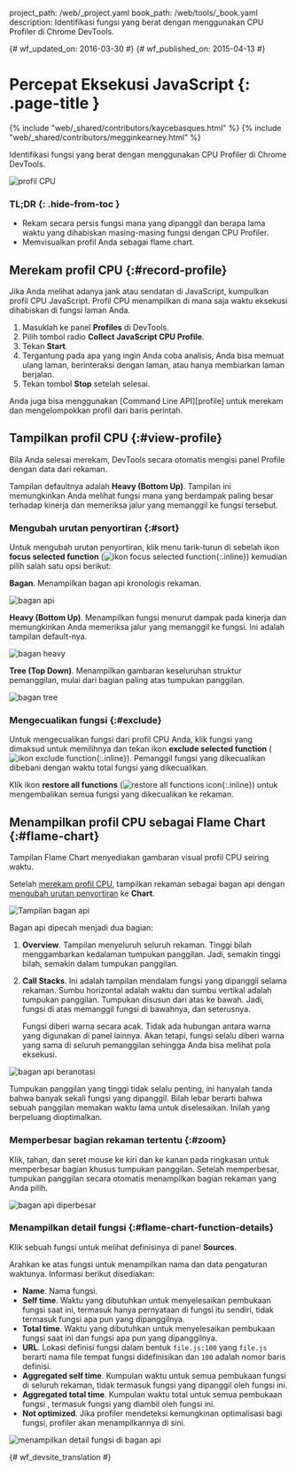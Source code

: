 project_path: /web/_project.yaml
book_path: /web/tools/_book.yaml
description: Identifikasi fungsi yang berat dengan menggunakan CPU Profiler di Chrome DevTools.

{# wf_updated_on: 2016-03-30 #}
{# wf_published_on: 2015-04-13 #}

# Percepat Eksekusi JavaScript {: .page-title }

{% include "web/_shared/contributors/kaycebasques.html" %}
{% include "web/_shared/contributors/megginkearney.html" %}

Identifikasi fungsi yang berat dengan menggunakan CPU Profiler di 
Chrome DevTools.

![profil CPU](imgs/cpu-profile.png)


### TL;DR {: .hide-from-toc }
- Rekam secara persis fungsi mana yang dipanggil dan berapa lama waktu yang dihabiskan masing-masing fungsi dengan CPU Profiler.
- Memvisualkan profil Anda sebagai flame chart.


## Merekam profil CPU {:#record-profile}

Jika Anda melihat adanya jank atau sendatan di JavaScript, kumpulkan profil CPU JavaScript.
Profil CPU menampilkan di mana saja waktu eksekusi dihabiskan di fungsi laman Anda.

1. Masuklah ke panel **Profiles** di DevTools.
2. Pilih tombol radio **Collect JavaScript CPU Profile**.
3. Tekan **Start**.
4. Tergantung pada apa yang ingin Anda coba analisis, Anda bisa memuat ulang 
   laman, berinteraksi dengan laman, atau hanya membiarkan laman berjalan.
5. Tekan tombol **Stop** setelah selesai. 

Anda juga bisa menggunakan [Command Line API][profile] untuk merekam dan mengelompokkan profil 
dari baris perintah.

[profil]: /web/tools/chrome-devtools/debug/command-line/command-line-reference#profilename-and-profileendname

## Tampilkan profil CPU {:#view-profile}

Bila Anda selesai merekam, DevTools secara otomatis mengisi panel Profile
dengan data dari rekaman. 

Tampilan defaultnya adalah **Heavy (Bottom Up)**. Tampilan ini memungkinkan Anda melihat 
fungsi mana yang berdampak paling besar terhadap kinerja dan memeriksa jalur
yang memanggil ke fungsi tersebut. 

### Mengubah urutan penyortiran {:#sort}

Untuk mengubah urutan penyortiran, klik menu tarik-turun di sebelah ikon 
**focus selected function**
(![ikon focus selected function](imgs/focus.png){:.inline}) 
kemudian pilih salah satu opsi berikut:

**Bagan**. Menampilkan bagan api kronologis rekaman.

![bagan api](imgs/flamechart.png)

**Heavy (Bottom Up)**. Menampilkan fungsi menurut dampak pada kinerja dan memungkinkan Anda
memeriksa jalur yang memanggil ke fungsi. Ini adalah tampilan default-nya. 

![bagan heavy](imgs/heavy.png)

**Tree (Top Down)**. Menampilkan gambaran keseluruhan struktur pemanggilan, 
mulai dari bagian paling atas tumpukan panggilan. 

![bagan tree](imgs/tree.png)

### Mengecualikan fungsi {:#exclude}

Untuk mengecualikan fungsi dari profil CPU Anda, klik fungsi yang dimaksud untuk memilihnya dan 
tekan ikon **exclude selected function** 
(![ikon exclude function](imgs/exclude.png){:.inline}). Pemanggil fungsi 
yang dikecualikan dibebani dengan waktu total fungsi yang dikecualikan.

Klik ikon **restore all functions** 
(![restore all functions icon](imgs/restore.png){:.inline})
untuk mengembalikan semua fungsi yang dikecualikan ke rekaman.

## Menampilkan profil CPU sebagai Flame Chart {:#flame-chart}

Tampilan Flame Chart menyediakan gambaran visual profil CPU
seiring waktu.

Setelah [merekam profil CPU](#record-profile), tampilkan rekaman sebagai 
bagan api dengan [mengubah urutan penyortiran](#sort) ke **Chart**.

![Tampilan bagan api](imgs/flamechart.png)

Bagan api dipecah menjadi dua bagian:

1. **Overview**. Tampilan menyeluruh seluruh rekaman.
   Tinggi bilah menggambarkan kedalaman 
   tumpukan panggilan. Jadi, semakin tinggi bilah, semakin dalam tumpukan panggilan. 

2. **Call Stacks**. Ini adalah tampilan mendalam fungsi yang dipanggil 
   selama rekaman. Sumbu horizontal adalah waktu dan sumbu vertikal adalah 
   tumpukan panggilan. Tumpukan disusun dari atas ke bawah. Jadi, fungsi di atas
  memanggil fungsi di bawahnya, dan seterusnya. 

   Fungsi diberi warna secara acak. Tidak ada hubungan antara warna yang digunakan
   di panel lainnya. Akan tetapi, fungsi selalu diberi warna yang sama
   di seluruh pemanggilan sehingga Anda bisa melihat pola eksekusi. 

![bagan api beranotasi](imgs/annotated-cpu-flame.png)

Tumpukan panggilan yang tinggi tidak selalu penting, ini hanyalah tanda bahwa banyak sekali
fungsi yang dipanggil. Bilah lebar berarti bahwa sebuah panggilan memakan waktu lama 
untuk diselesaikan. Inilah yang berpeluang dioptimalkan. 

### Memperbesar bagian rekaman tertentu {:#zoom}

Klik, tahan, dan seret mouse ke kiri dan ke kanan pada ringkasan untuk memperbesar
bagian khusus tumpukan panggilan. Setelah memperbesar, tumpukan panggilan 
secara otomatis menampilkan bagian rekaman yang Anda pilih.

![bagan api diperbesar](imgs/benchmark-zoom.png)

### Menampilkan detail fungsi {:#flame-chart-function-details}

Klik sebuah fungsi untuk melihat definisinya di panel **Sources**.

Arahkan ke atas fungsi untuk menampilkan nama dan data pengaturan waktunya. Informasi
berikut disediakan: 

*  **Name**. Nama fungsi.
*  **Self time**. Waktu yang dibutuhkan untuk menyelesaikan pembukaan fungsi 
   saat ini, termasuk hanya pernyataan di fungsi itu sendiri, tidak 
   termasuk fungsi apa pun yang dipanggilnya.
*  **Total time**. Waktu yang dibutuhkan untuk menyelesaikan pembukaan fungsi 
   saat ini dan fungsi apa pun yang dipanggilnya.
*  **URL**. Lokasi definisi fungsi dalam bentuk 
   `file.js:100` yang `file.js` berarti nama file tempat fungsi
   didefinisikan dan `100` adalah nomor baris definisi.
*  **Aggregated self time**. Kumpulan waktu untuk semua pembukaan fungsi 
   di seluruh rekaman, tidak termasuk fungsi yang dipanggil oleh 
   fungsi ini.
*  **Aggregated total time**. Kumpulan waktu total untuk semua pembukaan fungsi 
   , termasuk fungsi yang diambil oleh fungsi ini.
*  **Not optimized**. Jika profiler mendeteksi kemungkinan optimalisasi
   bagi fungsi, profiler akan menampilkannya di sini.

![menampilkan detail fungsi di bagan api](imgs/details.png)


{# wf_devsite_translation #}
